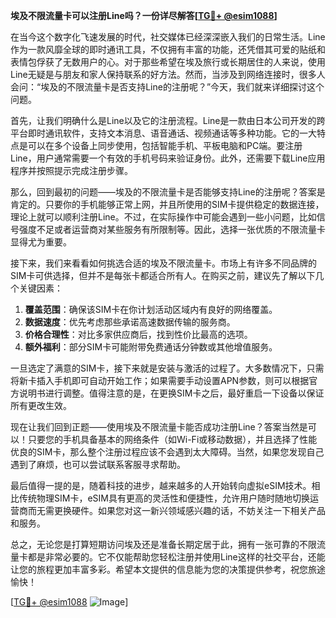 **埃及不限流量卡可以注册Line吗？一份详尽解答[[TG💪+ @esim1088](https://t.me/s/esim1088)]**

在当今这个数字化飞速发展的时代，社交媒体已经深深嵌入我们的日常生活。Line作为一款风靡全球的即时通讯工具，不仅拥有丰富的功能，还凭借其可爱的贴纸和表情包俘获了无数用户的心。对于那些希望在埃及旅行或长期居住的人来说，使用Line无疑是与朋友和家人保持联系的好方法。然而，当涉及到网络连接时，很多人会问：“埃及的不限流量卡是否支持Line的注册呢？”今天，我们就来详细探讨这个问题。

首先，让我们明确什么是Line以及它的注册流程。Line是一款由日本公司开发的跨平台即时通讯软件，支持文本消息、语音通话、视频通话等多种功能。它的一大特点是可以在多个设备上同步使用，包括智能手机、平板电脑和PC端。要注册Line，用户通常需要一个有效的手机号码来验证身份。此外，还需要下载Line应用程序并按照提示完成注册步骤。

那么，回到最初的问题——埃及的不限流量卡是否能够支持Line的注册呢？答案是肯定的。只要你的手机能够正常上网，并且所使用的SIM卡提供稳定的数据连接，理论上就可以顺利注册Line。不过，在实际操作中可能会遇到一些小问题，比如信号强度不足或者运营商对某些服务有所限制等。因此，选择一张优质的不限流量卡显得尤为重要。

接下来，我们来看看如何挑选合适的埃及不限流量卡。市场上有许多不同品牌的SIM卡可供选择，但并不是每张卡都适合所有人。在购买之前，建议先了解以下几个关键因素：

1. **覆盖范围**：确保该SIM卡在你计划活动区域内有良好的网络覆盖。
2. **数据速度**：优先考虑那些承诺高速数据传输的服务商。
3. **价格合理性**：对比多家供应商后，找到性价比最高的选项。
4. **额外福利**：部分SIM卡可能附带免费通话分钟数或其他增值服务。

一旦选定了满意的SIM卡，接下来就是安装与激活的过程了。大多数情况下，只需将新卡插入手机即可自动开始工作；如果需要手动设置APN参数，则可以根据官方说明书进行调整。值得注意的是，在更换SIM卡之后，最好重启一下设备以保证所有更改生效。

现在让我们回到正题——使用埃及不限流量卡能否成功注册Line？答案当然是可以！只要您的手机具备基本的网络条件（如Wi-Fi或移动数据），并且选择了性能优良的SIM卡，那么整个注册过程应该不会遇到太大障碍。当然，如果您发现自己遇到了麻烦，也可以尝试联系客服寻求帮助。

最后值得一提的是，随着科技的进步，越来越多的人开始转向虚拟eSIM技术。相比传统物理SIM卡，eSIM具有更高的灵活性和便捷性，允许用户随时随地切换运营商而无需更换硬件。如果您对这一新兴领域感兴趣的话，不妨关注一下相关产品和服务。

总之，无论您是打算短期访问埃及还是准备长期定居于此，拥有一张可靠的不限流量卡都是非常必要的。它不仅能帮助您轻松注册并使用Line这样的社交平台，还能让您的旅程更加丰富多彩。希望本文提供的信息能为您的决策提供参考，祝您旅途愉快！

[[TG💪+ @esim1088](https://t.me/s/esim1088) ![Image](https://i.postimg.cc/4NQfJmqS/Snipaste-2025-05-13-00-14-12.png)]